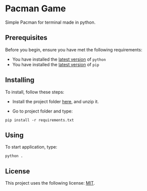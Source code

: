 # Pacman Game
Simple Pacman for terminal made in python.

## Prerequisites

Before you begin, ensure you have met the following requirements:
<!--- These are just example requirements. Add, duplicate or remove as required --->
* You have installed the [latest version](https://www.python.org/downloads/) of `python`
* You have installed the [latest version](https://pip.pypa.io/en/stable/installing/#upgrading-pip) of `pip`  

## Installing

To install, follow these steps:

* Install the project folder [here](https://github.com/go4Mor4/time-calculator/archive/main.zip), and unzip it.

* Go to project folder and type:
```
pip install -r requirements.txt
```
## Using

To start application, type:

```
python .
```

## License

This project uses the following license: [MIT](https://github.com/go4Mor4/time-calculator/blob/main/LICENSE).
